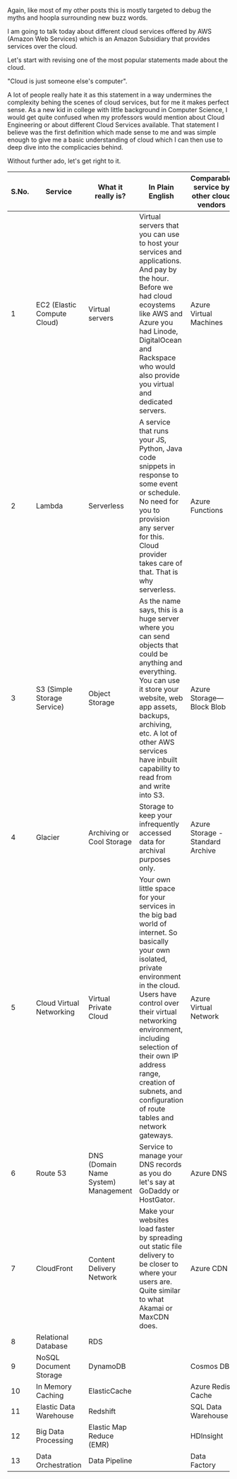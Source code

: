 Again, like most of my other posts this is mostly targeted to debug the myths and hoopla surrounding new buzz words.

I am going to talk today about different cloud services offered by AWS (Amazon Web Services) which is an Amazon Subsidiary that provides services over the cloud.

Let's start with revising one of the most popular statements made about the cloud.

"Cloud is just someone else's computer". 

A lot of people really hate it as this statement in a way undermines the complexity behing the scenes of cloud services, but for me it makes perfect sense. As a new kid in college with little background in Computer Science, I would get quite confused when my professors would mention about Cloud Engineering or about different Cloud Services available. That statement I believe was the first definition which made sense to me and was simple enough to give me a basic understanding of cloud which I can then use to deep dive into the complicacies behind.

Without further ado, let's get right to it.

| ﻿S.No. 	| Service 	| What it really is? 	| In Plain English 	| Comparable service by other cloud vendors 	| Other related services by AWS 	|
|-------	|-----------------------------	|-------------------------------------	|-------------------------------------------------------------------------------------------------------------------------------------------------------------------------------------------------------------------------------------------------------------------------------------------------------------------------------------------	|-------------------------------------------	|-----------------------------------------------------------------	|
| 1 	| EC2 (Elastic Compute Cloud) 	| Virtual servers 	| Virtual servers that you can use to host your services and applications. And pay by the hour. Before we had cloud ecoystems like AWS and Azure you had Linode, DigitalOcean and Rackspace who would also provide you virtual and dedicated servers. 	| Azure Virtual Machines 	| Amazon Lightsail, EC2 Container Service, EC2 Container Registry 	|
| 2 	| Lambda 	| Serverless 	| A service that runs your JS, Python, Java code snippets in response to some event or schedule. No need for you to provision any server for this. Cloud provider takes care of that. That is why serverless. 	| Azure Functions 	|  	|
| 3 	| S3 (Simple Storage Service) 	| Object Storage 	| As the name says, this is a huge server where you can send objects that could be anything and everything. You can use it store your website, web app assets, backups, archiving, etc. A lot of other AWS services have inbuilt capability to read from and write into S3. 	| Azure Storage—Block Blob 	| Elastic Book Store, Elastic File System 	|
| 4 	| Glacier 	| Archiving or Cool Storage 	| Storage to keep your infrequently accessed data for archival purposes only. 	| Azure Storage - Standard Archive 	|  	|
| 5 	| Cloud Virtual Networking 	| Virtual Private Cloud 	| Your own little space for your services in the big bad world of internet. So basically your own isolated, private environment in the cloud. Users have control over their virtual networking environment, including selection of their own IP address range, creation of subnets, and configuration of route tables and network gateways. 	| Azure Virtual Network 	|  	|
| 6 	| Route 53 	| DNS (Domain Name System) Management 	| Service to manage your DNS records as you do let's say at GoDaddy or HostGator. 	| Azure DNS 	|  	|
| 7 	| CloudFront 	| Content Delivery Network 	| Make your websites load faster by spreading out static file delivery to be closer to where your users are. Quite similar to what Akamai or MaxCDN does. 	| Azure CDN 	|  	|
| 8 	| Relational Database 	| RDS 	|  	|  	|  	|
| 9 	| NoSQL Document Storage 	| DynamoDB 	|  	| Cosmos DB 	|  	|
| 10 	| In Memory Caching 	| ElasticCache 	|  	| Azure Redis Cache 	|  	|
| 11 	| Elastic Data Warehouse 	| Redshift 	|  	| SQL Data Warehouse 	|  	|
| 12 	| Big Data Processing 	| Elastic Map Reduce (EMR) 	|  	| HDInsight 	|  	|
| 13 	| Data Orchestration 	| Data Pipeline 	|  	| Data Factory 	|  	|